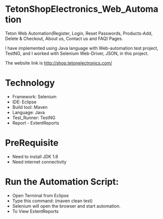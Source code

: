 
<h1 align="left">TetonShopElectronics_Web_Automation</h1>
  
Teton Web Automation(Register, Login, Reset Passwords, Products-Add, Delete & Checkout, About us, Contact us and FAQ) Pages.

I have implemented using Java language with Web-automation test project, TestNG, and I worked with Selenium Web-Driver, JSON, in this project.

The website link is http://shop.tetonelectronics.com/

<h1 align="left">Technology</h1>
  
- Framework: Selenium
- IDE: Eclipse
- Build tool: Maven
- Language: Java
- Test_Runner: TestNG
- Report - ExtentReports
  
<h1 align="left">PreRequisite</h1>
  
- Need to install JDK 1.8
- Need internet connectivity
  
<h1 align="left">Run the Automation Script:</h1>
  
- Open Terminal from Eclipse
- Type this command: (maven clean test)
- Selenium will open the browser and start automation.
- To View ExtentReports
